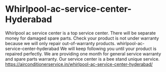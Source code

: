 # Whirlpool-ac-service-center-Hyderabad
Whirlpool ac service center is a top service center. There will be separate money for damaged spare parts.   Check your product is not under warranty because we will only repair out-of-warranty products. whirlpool-ac-service-center-hyderabad  We will keep following you until your product is repaired perfectly.  We are providing one month for general service warranty and spare parts warranty. Our service center is a bee stand unique service.    https://airconditionerservice.in/whirlpool-ac-service-center-hyderabad/
